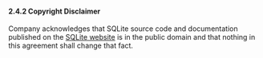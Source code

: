 #### 2\.4\.2 Copyright Disclaimer


Company acknowledges that SQLite source code and documentation
published on the [SQLite website](http://www.sqlite.org/)
is in the public domain and that nothing in this agreement shall change
that fact.



